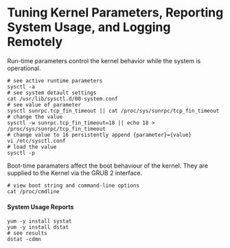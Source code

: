 #  Tuning Kernel Parameters, Reporting System Usage, and Logging Remotely

Run-time parameters control the kernel behavior while the system is operational. 

```
# see active runtime parameters
sysctl -a
# see system detault settings
cat /usr/lib/sysctl.d/00-system.conf
# see value of parameter
sysctl sunrpc.tcp_fin_timeout || cat /proc/sys/sunrpc/tcp_fin_timeout
# change the value 
sysctl -w sunrpc.tcp_fin_timeout=18 || echo 18 > /proc/sys/sunrpc/tcp_fin_timeout
# change value to 16 persistently append {parameter}={value} 
vi /etc/sysctl.conf
# load the value
sysctl -p
```

Boot-time paramaters affect the boot behaviour of the kernel. They are supplied to the Kernel via the GRUB 2 interface.

```
# view boot string and command-line options
cat /proc/cmdline
```

#### System Usage Reports

```
yum -y install systat
yum -y install dstat
# see results
dstat -cdmn
```



